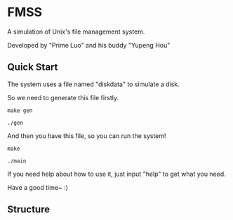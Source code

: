 # FMSS

A simulation of Unix's file management system.

Developed by "Prime Luo" and his buddy "Yupeng Hou"

## Quick Start

The system uses a file named "diskdata" to simulate a disk.

So we need to generate this file firstly.

`make gen`

`./gen`

And then you have this file, so you can run the system!

`make`

`./main`

If you need help about how to use it, just input "help" to get what you need.

Have a good time~ :)

## Structure

